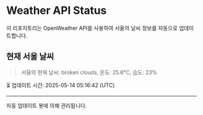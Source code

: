 
# Weather API Status

이 리포지토리는 OpenWeather API를 사용하여 서울의 날씨 정보를 자동으로 업데이트합니다.

## 현재 서울 날씨
> 서울의 현재 날씨: broken clouds, 온도: 25.6°C, 습도: 23%

⏳ 업데이트 시간: 2025-05-14 05:16:42 (UTC)

---
자동 업데이트 봇에 의해 관리됩니다.
